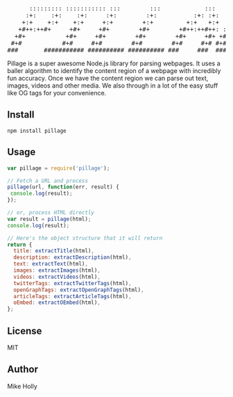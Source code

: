 <pre>
      ::::::::: ::::::::::: :::        :::            :::      ::::::::  ::::::::::
     :+:    :+:    :+:     :+:        :+:          :+: :+:   :+:    :+: :+:
    +:+    +:+    +:+     +:+        +:+         +:+   +:+  +:+        +:+
   +#++:++#+     +#+     +#+        +#+        +#++:++#++: :#:        +#++:++#
  +#+           +#+     +#+        +#+        +#+     +#+ +#+   +#+# +#+
 #+#           #+#     #+#        #+#        #+#     #+# #+#    #+# #+#
###       ########### ########## ########## ###     ###  ########  ##########       
</pre>

 Pillage is a super awesome Node.js library for parsing webpages. It uses a baller
 algorithm to identify the content region of a webpage with incredibly fun
 accuracy. Once we have the content region we can parse out text, images, videos
 and other media. We also through in a lot of the easy stuff like OG tags for your
 convenience.

 ## Install

 `npm install pillage`

 ## Usage

 ```js
var pillage = require('pillage');

// Fetch a URL and process
pillage(url, function(err, result) {
  console.log(result);
});

// or, process HTML directly
var result = pillage(html);
console.log(result);
 ```

 ```js
 // Here's the object structure that it will return
 return {
   title: extractTitle(html),
   description: extractDescription(html),
   text: extractText(html),
   images: extractImages(html),
   videos: extractVideos(html),
   twitterTags: extractTwitterTags(html),
   openGraphTags: extractOpenGraphTags(html),
   articleTags: extractArticleTags(html),
   oEmbed: extractOEmbed(html),
 };
 ```

 ## License

 MIT

 ## Author

 Mike Holly
